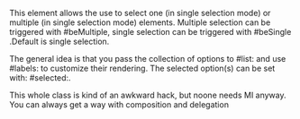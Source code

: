 This element allows the use to select one (in single selection mode) or multiple (in single selection mode) elements. Multiple selection can be triggered with #beMultiple, single selection can be triggered with #beSingle .Default is single selection.

The general idea is that you pass the collection of options to #list: and use #labels: to customize their rendering. The selected option(s) can be set with: #selected:.


This whole class is kind of an awkward hack, but noone needs MI anyway. You can always get a way with composition and delegation